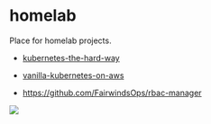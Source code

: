 # homelab

Place for homelab projects.

* [kubernetes-the-hard-way](./kubernetes-the-hard-way)
* [vanilla-kubernetes-on-aws](./vanilla-kubernetes-on-aws)



* https://github.com/FairwindsOps/rbac-manager


<div hidden>
  
```
@startuml firstDiagram

Alice -> Bob: Hello
Bob -> Alice: Hi!
		
@enduml
```
  
</div>

![](firstDiagram.svg)
